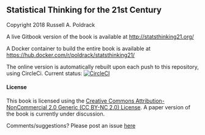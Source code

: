 
## Statistical Thinking for the 21st Century

Copyright 2018 Russell A. Poldrack

A live Gitbook version of the book is available at http://statsthinking21.org/

A Docker container to build the entire book is available at https://hub.docker.com/r/poldrack/statsthinking21/

The online version is automatically rebuilt upon each push to this repository, using CircleCi. Current status: [![CircleCI](https://circleci.com/gh/poldrack/psych10-book.svg?style=svg)](https://circleci.com/gh/poldrack/psych10-book)

#### License
This book is licensed using the [Creative Commons Attribution-NonCommercial 2.0 Generic (CC BY-NC 2.0) License](https://creativecommons.org/licenses/by-nc/2.0/).  A paper version of the book is currently under discussion.

Comments/suggestions?  Please post an issue [here](https://github.com/poldrack/psych10-book/issues)

